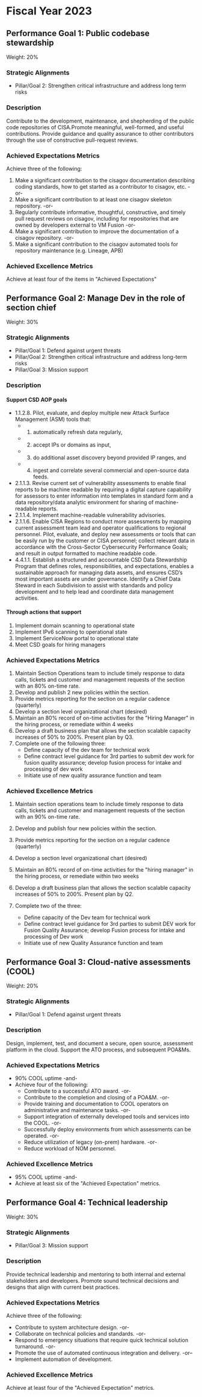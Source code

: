 # Fiscal Year 2023 #

## Performance Goal 1: Public codebase stewardship ##

Weight: 20%

### Strategic Alignments ###

- Pillar/Goal 2: Strengthen critical infrastructure and address long term risks

### Description ###

Contribute to the development, maintenance, and shepherding of the public code
repositories of CISA.Promote meaningful, well-formed, and useful contributions.
Provide guidance and quality assurance to other contributors through the use of
constructive pull-request reviews.

### Achieved Expectations Metrics ###

Achieve three of the following:

1. Make a significant contribution to the cisagov documentation describing
   coding standards, how to get started as a contributor to cisagov, etc. -or-
1. Make a significant contribution to at least one cisagov skeleton repository.
   -or-
1. Regularly contribute informative, thoughtful, constructive, and timely pull
   request reviews on cisagov, including for repositories that are owned by
   developers external to VM Fusion -or-
1. Make a significant contribution to improve the documentation of a cisagov
   repository. -or-
1. Make a significant contribution to the cisagov automated tools for repository
   maintenance (e.g. Lineage, APB)

### Achieved Excellence Metrics ###

Achieve at least four of the items in "Achieved Expectations"

## Performance Goal 2: Manage Dev in the role of section chief ##

Weight: 30%

### Strategic Alignments ###

- Pillar/Goal 1: Defend against urgent threats
- Pillar/Goal 2: Strengthen critical infrastructure and address long-term risks
- Pillar/Goal 3: Mission support

### Description ###

#### Support CSD AOP goals ####

- 1.1.2.8. Pilot, evaluate, and deploy multiple new Attack Surface Management
  (ASM) tools that:
  - 1. automatically refresh data regularly,
  - 2. accept IPs or domains as input,
  - 3. do additional asset discovery beyond provided IP ranges, and
  - 4. ingest and correlate several commercial and open-source data feeds.
- 2.1.1.3. Revise current set of vulnerability assessments to enable final
  reports to be machine readable by requiring a digital capture capability for
  assessors to enter information into templates in standard form and a data
  repository/data analytic environment for sharing of machine-readable reports.
- 2.1.1.4. Implement machine-readable vulnerability advisories.
- 2.1.1.6. Enable CISA Regions to conduct more assessments by mapping current
  assessment team lead and operator qualifications to regional personnel. Pilot,
  evaluate, and deploy new assessments or tools that can be easily run by the
  customer or CISA personnel; collect relevant data in accordance with the
  Cross-Sector Cybersecurity Performance Goals; and result in output formatted
  to machine readable code.
- 4.4.1.1. Establish a structured and accountable CSD Data Stewardship Program
  that defines roles, responsibilities, and expectations, enables a sustainable
  approach for managing data assets, and ensures CSD’s most important assets are
  under governance. Identify a Chief Data Steward in each Subdivision to assist
  with standards and policy development and to help lead and coordinate data
  management activities.

#### Through actions that support ####

1. Implement domain scanning to operational state
1. Implement IPv6 scanning to operational state
1. Implement ServiceNow portal to operational state
1. Meet CSD goals for hiring managers

### Achieved Expectations Metrics ###

1. Maintain Section Operations team to include timely response to data calls,
   tickets and customer and management requests of the section with an 80%
   on-time rate.
1. Develop and publish 2 new policies within the section.
1. Provide metrics reporting for the section on a regular cadence (quarterly)
1. Develop a section level organizational chart (desired)
1. Maintain an 80% record of on-time activities for the "Hiring Manager" in the
   hiring process, or remediate within 4 weeks
1. Develop a draft business plan that allows the section scalable capacity
   increases of 50% to 200%. Present plan by Q3.
1. Complete one of the following three:
   - Define capacity of the dev team for technical work
   - Define contract level guidance for 3rd parties to submit dev work for
     fusion quality assurance; develop fusion process for intake and processing
     of dev work
   - Initiate use of new quality assurance function and team

### Achieved Excellence Metrics ###

1. Maintain section operations team to include timely response to data calls,
   tickets and customer and management requests of the section with an 90%
   on-time rate.
1. Develop and publish four new policies within the section.
1. Provide metrics reporting for the section on a regular cadence (quarterly)
1. Develop a section level organizational chart (desired)
1. Maintain an 80% record of on-time activities for the "hiring manager" in the
   hiring process, or remediate within two weeks
1. Develop a draft business plan that allows the section scalable capacity
   increases of 50% to 200%. Present plan by Q2.

1. Complete two of the three:
   - Define capacity of the Dev team for technical work
   - Define contract level guidance for 3rd parties to submit DEV work for
     Fusion Quality Assurance; develop Fusion process for intake and processing
     of Dev work
   - Initiate use of new Quality Assurance function and team

## Performance Goal 3: Cloud-native assessments (COOL) ##

Weight: 20%

### Strategic Alignments ###

- Pillar/Goal 1: Defend against urgent threats

### Description ###

Design, implement, test, and document a secure, open source, assessment platform
in the cloud. Support the ATO process, and subsequent POA&Ms.

### Achieved Expectations Metrics ###

- 90% COOL uptime -and-
- Achieve four of the following:
  - Contribute to a successful ATO award. -or-
  - Contribute to the completion and closing of a POA&M. -or-
  - Provide training and documentation to COOL operators on administrative and
    maintenance tasks. -or-
  - Support integration of externally developed tools and services into the
    COOL. -or-
  - Successfully deploy environments from which assessments can be operated.
    -or-
  - Reduce utilization of legacy (on-prem) hardware. -or-
  - Reduce workload of NOM personnel.

### Achieved Excellence Metrics ###

- 95% COOL uptime -and-
- Achieve at least six of the "Achieved Expectation" metrics.

## Performance Goal 4: Technical leadership ##

Weight: 30%

### Strategic Alignments ###

- Pillar/Goal 3: Mission support

### Description ###

Provide technical leadership and mentoring to both internal and external
stakeholders and developers. Promote sound technical decisions and designs that
align with current best practices.

### Achieved Expectations Metrics ###

Achieve three of the following:

- Contribute to system architecture design. -or-
- Collaborate on technical policies and standards. -or-
- Respond to emergency situations that require quick technical solution
  turnaround. -or-
- Promote the use of automated continuous integration and delivery. -or–
- Implement automation of development.

### Achieved Excellence Metrics ###

Achieve at least four of the "Achieved Expectation" metrics.
